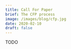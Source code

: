 ```yaml
---
title: Call For Paper
brief: The CFP process
image: /images/blog/cfp.jpg
date: 2020-02-10
draft: false
---
```


TODO

